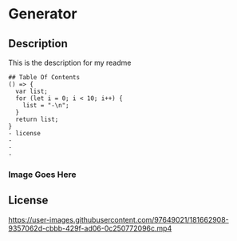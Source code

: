 
  # Generator

  ## Description


  This is the description for my readme

  
    ## Table Of Contents
    () => {
      var list;
      for (let i = 0; i < 10; i++) {
        list = "-\n";
      }
      return list;
    }
    - license
    -
    -
    -


    

  ### Image Goes Here

  ## License



https://user-images.githubusercontent.com/97649021/181662908-9357062d-cbbb-429f-ad06-0c250772096c.mp4

